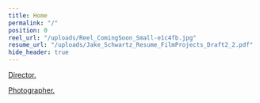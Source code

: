 ```yaml
---
title: Home
permalink: "/"
position: 0
reel_url: "/uploads/Reel_ComingSoon_Small-e1c4fb.jpg"
resume_url: "/uploads/Jake_Schwartz_Resume_FilmProjects_Draft2_2.pdf"
hide_header: true
---
```


[Director.](http://schwartzjake.com/films/)

[Photographer.](http://schwartzjake.com/photography/)